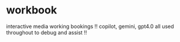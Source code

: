 # workbook
interactive media working bookings
!! copilot, gemini, gpt4.0 all used throughout to debug and assist !!
